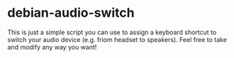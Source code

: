 # debian-audio-switch
This is just a simple script you can use to assign a keyboard shortcut to switch your audio device (e.g. friom headset to speakers). Feel free to take and modify any way you want!  
